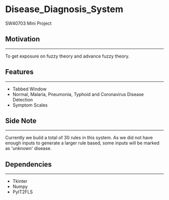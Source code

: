 # Disease_Diagnosis_System
SW40703 Mini Project


## Motivation
------------------
To get exposure on fuzzy theory and advance fuzzy theory. <br />


## Features
------------------
- Tabbed Window
- Normal, Malaria, Pneumonia, Typhoid and Coronavirus Disease Detection
- Symptom Scales

## Side Note
------------------
Currently we build a total of 30 rules in this system. 
As we did not have enough inputs to generate a larger rule based, some inputs will be marked as 'unknown' disease.

## Dependencies
------------------
- Tkinter 
- Numpy
- PyIT2FLS
